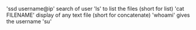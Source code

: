 'ssd username@ip' search of user 
'ls' to list the files (short for list)
'cat FILENAME' display of any text file (short for concatenate)
'whoami' gives the username
'su'
